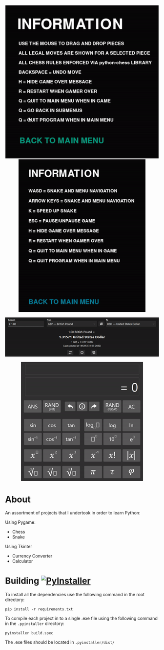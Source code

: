 <p align="center"> <img src="screenshots/chess.gif" height=500>  <img src="screenshots/snake.gif" height=500> </p>
<p align="center"> <img src="screenshots/currency_converter.gif"> </p>
<p align="center"> <img src="screenshots/calculator.gif" width=400> </p>

# About
An assortment of projects that I undertook in order to learn Python:

Using Pygame:
* Chess
* Snake

Using Tkinter
* Currency Converter
* Calculator

# Building [![PyInstaller](https://github.com/J-Afzal/Python-Projects/workflows/PyInstaller/badge.svg)](https://github.com/J-Afzal/Python-Projects/actions/workflows/pyinstaller.yml)
To install all the dependencies use the following command in the root directory:
```commandline
pip install -r requirements.txt
```
To compile each project in to a single .exe file using the following command in the ```.pyinstaller``` directory:
```commandline
pyinstaller build.spec
```
The .exe files should be located in ```.pyinstaller/dist/```
